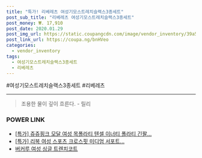 ```yaml
--- 
title: "특가! 리베레츠 여성기모스트레치슬랙스3종세트" 
post_sub_title: "리베레츠 여성기모스트레치슬랙스3종세트" 
post_money: ₩. 17,910 
post_date: 2020.01.29 
post_img_url: https://static.coupangcdn.com/image/vendor_inventory/39a5/12e036bd0b32c9be35772d57cb8a3d9fe0aa27d78523d9253db52378a90e.jpg 
post_link_url: https://coupa.ng/bnHVeo 
categories: 
  - vendor_inventory 
tags: 
  - 여성기모스트레치슬랙스3종세트 
  - 리베레츠 
--- 
```

  #여성기모스트레치슬랙스3종세트 #리베레츠 
<hr> 

> 조용한 물이 깊이 흐른다. - 릴리 


### POWER LINK

* <a href="https://blog.naver.com/sakai111/221790079049" target="_blank">[특가] 쥬쥬핑크 모달 여성 목폴라티 텐셀 이너티 폴라티 긴팔...</a>
* <a href="https://blog.naver.com/santokki14/221789551340" target="_blank">[특가] 리복 여성 스포츠 크로스핏 미디엄 서포트...</a>
* <a href="https://blog.naver.com/fasyy4321/221776924113" target="_blank">버커루 여성 싱글 트렌치코트</a>
